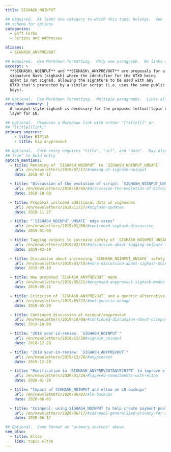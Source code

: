 ```yaml
---
title: SIGHASH_NOINPUT

## Required.  At least one category to which this topic belongs.  See
## schema for options
categories:
  - Soft Forks
  - Scripts and Addresses

aliases:
  - SIGHASH_ANYPREVOUT

## Required.  Use Markdown formatting.  Only one paragraph.  No links allowed.
excerpt: >
  **SIGHASH\_NOINPUT** and **SIGHASH\_ANYPREVOUT** are proposals for a
  signature hash (sighash) where the identifier for the UTXO being
  spent is not signed, allowing the signature to be used with any
  UTXO that's protected by a similar script (i.e. uses the same public
  keys).

## Optional.  Use Markdown formatting.  Multiple paragraphs.  Links allowed.
extended_summary: |
  A noinput-style sighash is necessary for the proposed [eltoo][topic eltoo]
  layer for LN.

## Optional.  Produces a Markdown link with either "[title][]" or
## "[title](link)"
primary_sources:
    - title: BIP118
    - title: bip-anyprevout

## Optional.  Each entry requires "title", "url", and "date".  May also use "feature:
## true" to bold entry
optech_mentions:
  - title: Renaming of `SIGHASH_NOINPUT` to `SIGHASH_NOINPUT_UNSAFE`
    url: /en/newsletters/2018/07/17/#naming-of-sighash-noinput
    date: 2018-07-17

  - title: "Discussion of the evolution of script: `SIGHASH_NOINPUT_UNSAFE`"
    url: /en/newsletters/2018/10/09/#discussion-the-evolution-of-bitcoin-script
    date: 2018-10-09

  - title: Proposal included additional data in sighashes
    url: /en/newsletters/2018/11/27/#sighash-updates
    date: 2018-11-27

  - title: "`SIGHASH_NOINPUT_UNSAFE` edge cases"
    url: /en/newsletters/2019/01/08/#continued-sighash-discussion
    date: 2019-01-08

  - title: Tagging outputs to increase safety of `SIGHASH_NOINPUT_UNSAFE`
    url: /en/newsletters/2019/02/19/#discussion-about-tagging-outputs-to-enable-restricted-features-on-spending
    date: 2019-02-19

  - title: Discussion about increasing `SIGHASH_NOINPUT_UNSAFE` safety
    url: /en/newsletters/2019/03/19/#more-discussion-about-sighash-noinput-unsafe
    date: 2019-03-19

  - title: New proposed `SIGHASH_ANYPREVOUT` mode
    url: /en/newsletters/2019/05/21/#proposed-anyprevout-sighash-modes
    date: 2019-05-21

  - title: Criticism of `SIGHASH_ANYPREVOUT` and a generic alternative
    url: /en/newsletters/2019/05/29/#not-generic-enough
    date: 2019-05-29

  - title: Continued discussion of noinput/anyprevout
    url: /en/newsletters/2019/10/09/#continued-discussion-about-noinput-anyprevout
    date: 2019-10-09

  - title: "2018 year-in-review: `SIGHASH_NOINPUT`"
    url: /en/newsletters/2018/12/28#sighash_noinput
    date: 2018-12-28

  - title: "2019 year-in-review: `SIGHASH_ANYPREVOUT`"
    url: /en/newsletters/2019/12/28/#anyprevout
    date: 2019-12-28

  - title: "Modification to `SIGHASH_ANYPREVOUTANYSCRIPT` to improve eltoo flexibility"
    url: /en/newsletters/2020/01/29/#layered-commitments-with-eltoo
    date: 2020-01-29

  - title: "Impact of SIGHASH_NOINPUT and eltoo on LN backups"
    url: /en/newsletters/2020/06/03/#ln-backups
    date: 2020-06-03

  - title: "Coinpool: using SIGHASH_NOINPUT to help create payment pools"
    url: /en/newsletters/2020/06/17/#coinpool-generalized-privacy-for-identifiable-onchain-protocols
    date: 2020-06-17

## Optional.  Same format as "primary_sources" above
see_also:
  - title: Eltoo
    link: topic eltoo
---
```

